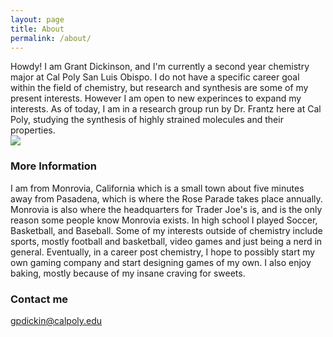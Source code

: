 ```yaml
---
layout: page
title: About
permalink: /about/
---
```


Howdy! I am Grant Dickinson, and I'm currently a second year chemistry major at Cal Poly San Luis Obispo. I do not have a specific career goal within the field of chemistry, but research and synthesis are some of my present interests. However I am open to new experinces to expand my interests. As of today, I am in a research group run by Dr. Frantz here at Cal Poly, studying the synthesis of highly strained molecules and their properties.  
![]({{site.baseurl}}/images/IMG-2243.png)

### More Information

I am from Monrovia, California which is a small town about five minutes away from Pasadena, which is where the Rose Parade takes place annually. Monrovia is also where the headquarters for Trader Joe's is, and is the only reason some people know Monrovia exists. In high school I played Soccer, Basketball, and Baseball. Some of my interests outside of chemistry include sports, mostly football and basketball, video games and just being a nerd in general. Eventually, in a career post chemistry, I hope to possibly start my own gaming company and start designing games of my own. I also enjoy baking, mostly because of my insane craving for sweets. 

### Contact me

[gpdickin@calpoly.edu](gpdickin@calpoly.edu)
